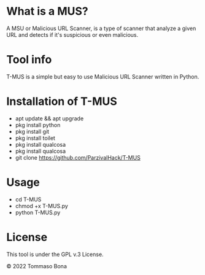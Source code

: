 # What is a MUS?
A MSU or Malicious URL Scanner, is a type of scanner that analyze a given URL and detects if it's suspicious or even malicious.

# Tool info
T-MUS is a simple but easy to use Malicious URL Scanner written in Python.

# Installation of T-MUS
* apt update && apt upgrade
* pkg install python
* pkg install git
* pkg install toilet
* pkg install qualcosa 
* pkg install qualcosa 
* git clone https://github.com/ParzivalHack/T-MUS

# Usage
* cd T-MUS
* chmod +x T-MUS.py
* python T-MUS.py

# License
This tool is under the GPL v.3 License.

© 2022 Tommaso Bona

